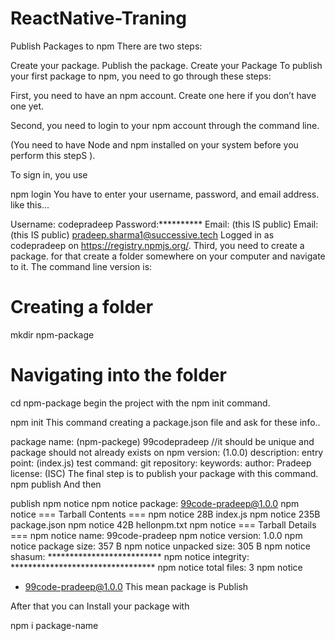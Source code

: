 # ReactNative-Traning

Publish Packages to npm
There are two steps:

Create your package.
Publish the package.
Create your Package
To publish your first package to npm, you need to go through these steps:

First, you need to have an npm account. Create one here if you don’t have one yet.

Second, you need to login to your npm account through the command line.

(You need to have Node and npm installed on your system before you perform this stepS ).

To sign in, you use

npm login
You have to enter your username, password, and email address. like this...

Username: codepradeep
Password:**********
Email: (this IS public)
Email: (this IS public) pradeep.sharma1@successive.tech
Logged in as codepradeep on https://registry.npmjs.org/.
Third, you need to create a package. for that create a folder somewhere on your computer and navigate to it. The command line version is:
# Creating a folder 
mkdir npm-package

# Navigating into the folder
cd npm-package
begin the project with the npm init command.

npm init
This command creating a package.json file and ask for these info..

package name: (npm-packege) 99codepradeep //it should be unique and package should not already exists on npm
version: (1.0.0)
description:
entry point: (index.js)
test command:
git repository:
keywords:
author: Pradeep
license: (ISC)
The final step is to publish your package with this command.
npm publish
And then

publish
npm notice
npm notice package: 99code-pradeep@1.0.0
npm notice === Tarball Contents ===
npm notice 28B  index.js
npm notice 235B package.json
npm notice 42B  hellonpm.txt
npm notice === Tarball Details ===
npm notice name:          99code-pradeep
npm notice version:       1.0.0
npm notice package size:  357 B
npm notice unpacked size: 305 B
npm notice shasum:        **************************
npm notice integrity:     *********************************
npm notice total files:   3
npm notice
+ 99code-pradeep@1.0.0
This mean package is Publish

After that you can Install your package with

npm i package-name
